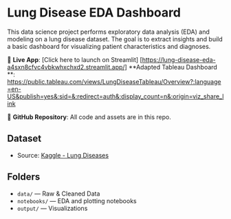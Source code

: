 
# Lung Disease EDA Dashboard

This data science project performs exploratory data analysis (EDA) and modeling on a lung disease dataset. The goal is to extract insights and build a basic dashboard for visualizing patient characteristics and diagnoses.

🚀 **Live App**: [Click here to launch on Streamlit] [https://lung-disease-eda-a4sxn8cfvc4vbkwhxchxd2.streamlit.app/]
    **Adapted Tableau Dashboard **: https://public.tableau.com/views/LungDiseaseTableau/Overview?:language=en-US&publish=yes&:sid=&:redirect=auth&:display_count=n&:origin=viz_share_link

📂 **GitHub Repository**: All code and assets are in this repo.

## Dataset 

- Source: [Kaggle - Lung Diseases](https://www.kaggle.com/datasets/samikshadalvi/lungs-diseases-dataset/data)

## Folders

- `data/` — Raw & Cleaned Data
- `notebooks/` — EDA and plotting notebooks
- `output/` — Visualizations


